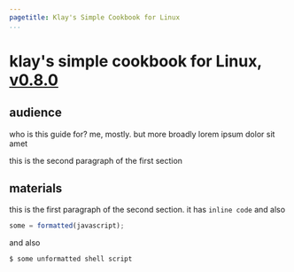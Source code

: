```yaml
---
pagetitle: Klay's Simple Cookbook for Linux
...
```


# klay's simple cookbook for Linux, [v0.8.0](https://github.com/klaymu/self-host)

## audience

who is this guide for? me, mostly. but more broadly lorem ipsum dolor sit amet

this is the second paragraph of the first section

## materials

this is the first paragraph of the second section. it has `inline code` and also

```js
some = formatted(javascript);
```

and also

```bash
$ some unformatted shell script
```